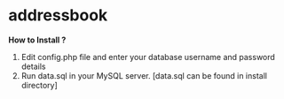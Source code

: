 # addressbook

**How to Install ?**

 1. Edit config.php file and enter your database username and password details
 2. Run data.sql in your MySQL server. [data.sql can be found in install directory]
